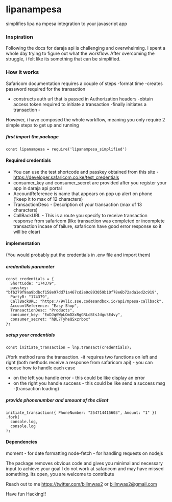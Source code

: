 # lipanampesa
simplifies lipa na mpesa integration to your javascript app

### Inspiration
Following the docs for daraja api is challenging and overwhelming. I spent a whole day trying to figure out what the workflow.
After overcoming the struggle, i felt like its something that can be simplified.

### How it works
Safaricom documentation requires a couple of steps
 -format time
  -creates password required for the transaction
  - constructs auth url that is passed in Authorization
  headers
  -obtain access token required to initiate a transaction
  -finally initiates a transaction -
  
However, i have composed the whole workflow, meaning you only require 2 simple steps to get up and running

##### first import the package

```
const lipanampesa = require('lipanampesa_simplified')
```

#### Required credentials
- You can use the test shortcode and passkey obtained from this site - https://developer.safaricom.co.ke/test_credentials
- consumer_key and consumer_secret are provided after you register your app in daraja api portal
- AccountReference is name that appears on pop up alert on phone ('keep it to max of 12 characters)
- TransactionDesc - Description of your transaction (max of 13 characters)
- CallBackURL - This is a route you specify to receive transaction response from safaricom 
															(like transaction was completed or incomplete transaction incase of failure, safaricom have good error response so it will be clear)


#### implementation
(You would probably put the credentials in .env file and import them)

##### credentials parameter
```
const credentials = {
  ShortCode: "174379",
  passkey: "bfb279f9aa9bdbcf158e97dd71a467cd2e0c893059b10f78e6b72ada1ed2c919",
  PartyB: "174379",
  CallBackURL: "https://9vlic.sse.codesandbox.io/api/mpesa-callback",
  AccountReference: "Easy Shop",
  TransactionDesc: "Products",
  consumer_key: "EoDJq6WpLOmDXxRgGRLcBtsJdguSE4vy",
  consumer_secret: "hDL7TyheQSxzrbox"
};

```

##### setup your credentials

```
const initiate_transaction = lnp.transact(credentials);
```

//fork method runs the transaction. 
-it requires two functions on left and right
(both methods receive a response from safaricom api) - you can choose how to handle each case

- on the left you handle error - this could be like display an error
- on the right you handle success - this could be like send a success msg -(transaction loading)

##### provide phonenumber and amount of the client

```
initiate_transaction({ PhoneNumber: "254714415603", Amount: "1" })
.fork(
  console.log,
  console.log
);

```

#### Dependencies
moment - for date formatting
node-fetch - for handling requests on nodejs

The package removes obvious code and gives you minimal and necessary input to achieve your goal
I do not work at safaricom and may have missed something. 
Its open, you are welcome to contribute

Reach out to me
https://twitter.com/billmwas2 or billmwas2@gmail.com

Have fun Hacking!!

